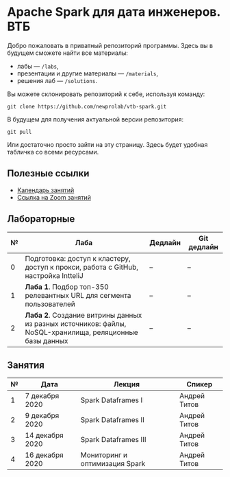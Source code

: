 # Apache Spark для дата инженеров. ВТБ
Добро пожаловать в приватный репозиторий программы. Здесь вы в будущем сможете найти все материалы:
- лабы — `/labs`,
- презентации и другие материалы — `/materials`,
- решения лаб — `/solutions`.

Вы можете склонировать репозиторий к себе, используя команду:

```git clone https://github.com/newprolab/vtb-spark.git```

В будущем для получения актуальной версии репозитория:

```git pull```

Или достаточно просто зайти на эту страницу. Здесь будет удобная табличка со всеми ресурсами.

## Полезные ссылки
- [Календарь занятий](https://calendar.google.com/calendar/embed?src=g4c9mfo9kvalg2ec70ggvuab08%40group.calendar.google.com&ctz=Europe%2FMoscow)
- [Ссылка на Zoom занятий](https://us02web.zoom.us/j/9666288625?pwd=MC9QZGpJaDZZT1RMZmNwcXo0N1BmQT09)


## Лабораторные
| № | Лаба | Дедлайн | Git дедлайн |
| --- | --- | --- | --- |
| 0 | Подготовка: доступ к кластеру, доступ к прокси, работа с GitHub, настройка IntteliJ | – | – |
| 1 | **Лаба 1**. Подбор топ-350 релевантных URL для сегмента пользователей | – | – |
| 2 | **Лаба 2**. Создание витрины данных из разных источников: файлы, NoSQL-хранилища, реляционные базы данных | – | – |


## Занятия
| № | Дата | Лекция | Спикер |
| --- | --- | --- | --- |
| 1 | 7 декабря 2020 | Spark Dataframes I | Андрей Титов |
| 2 | 9 декабря 2020 | Spark Dataframes II  | Андрей Титов |
| 3 | 14 декабря 2020 | Spark Dataframes III | Андрей Титов |
| 4 | 16 декабря 2020 | Мониторинг и оптимизация Spark | Андрей Титов |
